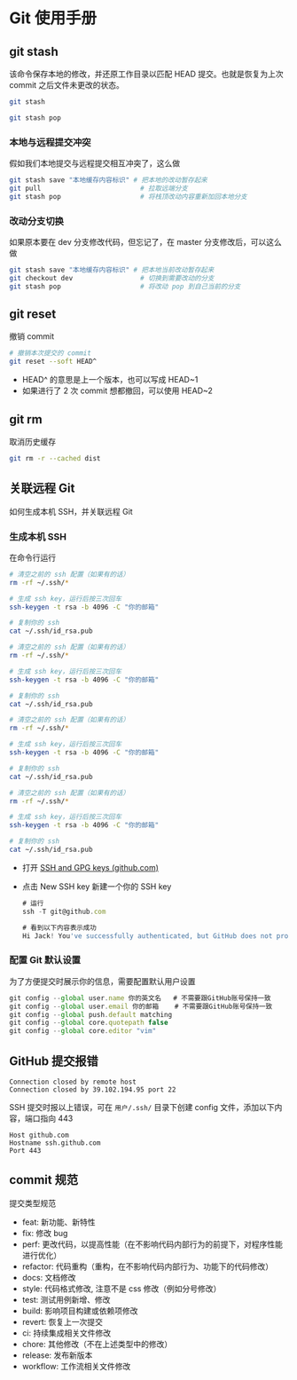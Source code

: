 # Git 使用手册

## git stash

该命令保存本地的修改，并还原工作目录以匹配 HEAD 提交。也就是恢复为上次 commit 之后文件未更改的状态。

```bash
git stash

git stash pop
```

### 本地与远程提交冲突

假如我们本地提交与远程提交相互冲突了，这么做

```bash
git stash save "本地缓存内容标识" # 把本地的改动暂存起来
git pull                         # 拉取远端分支
git stash pop                    # 将栈顶改动内容重新加回本地分支
```

### 改动分支切换

如果原本要在 dev 分支修改代码，但忘记了，在 master 分支修改后，可以这么做

```bash
git stash save "本地缓存内容标识" # 把本地当前改动暂存起来
git checkout dev                 # 切换到需要改动的分支
git stash pop                    # 将改动 pop 到自己当前的分支
```

## git reset

撤销 commit

```bash
# 撤销本次提交的 commit
git reset --soft HEAD^
```

- HEAD^ 的意思是上一个版本，也可以写成 HEAD~1
- 如果进行了 2 次 commit 想都撤回，可以使用 HEAD~2

## git rm

取消历史缓存

```bash
git rm -r --cached dist
```

## 关联远程 Git

如何生成本机 SSH，并关联远程 Git

### 生成本机 SSH

在命令行运行

```bash
# 清空之前的 ssh 配置（如果有的话）
rm -rf ~/.ssh/*

# 生成 ssh key，运行后按三次回车
ssh-keygen -t rsa -b 4096 -C "你的邮箱"

# 复制你的 ssh
cat ~/.ssh/id_rsa.pub
```

```bash
# 清空之前的 ssh 配置（如果有的话）
rm -rf ~/.ssh/*

# 生成 ssh key，运行后按三次回车
ssh-keygen -t rsa -b 4096 -C "你的邮箱"

# 复制你的 ssh
cat ~/.ssh/id_rsa.pub
```

```bash
# 清空之前的 ssh 配置（如果有的话）
rm -rf ~/.ssh/*

# 生成 ssh key，运行后按三次回车
ssh-keygen -t rsa -b 4096 -C "你的邮箱"

# 复制你的 ssh
cat ~/.ssh/id_rsa.pub
```

```bash
# 清空之前的 ssh 配置（如果有的话）
rm -rf ~/.ssh/*

# 生成 ssh key，运行后按三次回车
ssh-keygen -t rsa -b 4096 -C "你的邮箱"

# 复制你的 ssh
cat ~/.ssh/id_rsa.pub
```

- 打开 [SSH and GPG keys (github.com)](https://github.com/settings/keys)
- 点击 New SSH key 新建一个你的 SSH key
    
    ```jsx
    # 运行
    ssh -T git@github.com
    
    # 看到以下内容表示成功
    Hi Jack! You've successfully authenticated, but GitHub does not provide shell access.
    ```

### 配置 Git 默认设置

为了方便提交时展示你的信息，需要配置默认用户设置

```jsx
git config --global user.name 你的英文名   # 不需要跟GitHub账号保持一致
git config --global user.email 你的邮箱    # 不需要跟GitHub账号保持一致
git config --global push.default matching
git config --global core.quotepath false
git config --global core.editor "vim"
```

## GitHub 提交报错

```tsx
Connection closed by remote host
Connection closed by 39.102.194.95 port 22
```

SSH 提交时报以上错误，可在 `用户/.ssh/` 目录下创建 config 文件，添加以下内容，端口指向 443

```tsx
Host github.com
Hostname ssh.github.com
Port 443
```

## commit 规范

提交类型规范

- feat: 新功能、新特性
- fix: 修改 bug
- perf: 更改代码，以提高性能（在不影响代码内部行为的前提下，对程序性能进行优化）
- refactor: 代码重构（重构，在不影响代码内部行为、功能下的代码修改）
- docs: 文档修改
- style: 代码格式修改, 注意不是 css 修改（例如分号修改）
- test: 测试用例新增、修改
- build: 影响项目构建或依赖项修改
- revert: 恢复上一次提交
- ci: 持续集成相关文件修改
- chore: 其他修改（不在上述类型中的修改）
- release: 发布新版本
- workflow: 工作流相关文件修改